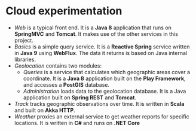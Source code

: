 # Cloud experimentation

* *Web* is a typical front end. It is a **Java 8** application that runs on **SpringMVC** and **Tomcat**. It makes use of the other services in this project.
* *Basics* is a simple query service. It is a **Reactive Spring** service written in **Java 9** using **WebFlux**. The data it returns is based on Java internal libraries.
* *Geolocation* contains two modules:
  * *Queries* is a service that calculates which geographic areas cover a coordinate. It is a **Java 8** application built on the **Play Framework**, and accesses a **PostGIS** database.
  * *Administration* loads data to the geolocation database. It is a Java application built on **Spring REST** and **Tomcat**.
* *Track* tracks geographic observations over time. It is written in **Scala** and built on **Akka HTTP**.
* *Weather* proxies an external service to get weather reports for specific locations. It is written in **C#** and runs on **.NET Core**
